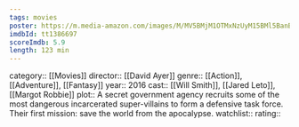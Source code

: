 ```yaml
---
tags: movies
poster: https://m.media-amazon.com/images/M/MV5BMjM1OTMxNzUyM15BMl5BanBnXkFtZTgwNjYzMTIzOTE@._V1_SX300.jpg
imdbId: tt1386697
scoreImdb: 5.9
length: 123 min
---
```


category:: [[Movies]]
director:: [[David Ayer]]
genre:: [[Action]], [[Adventure]], [[Fantasy]]
year:: 2016
cast:: [[Will Smith]], [[Jared Leto]], [[Margot Robbie]]
plot:: A secret government agency recruits some of the most dangerous incarcerated super-villains to form a defensive task force. Their first mission: save the world from the apocalypse.
watchlist::
rating::
